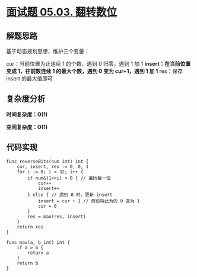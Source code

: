 # [面试题 05.03. 翻转数位](https://leetcode-cn.com/problems/reverse-bits-lcci/)

## 解题思路

基于动态规划思想，维护三个变量：

cur：当前位置为止连续 1 的个数，遇到 0 归零，遇到 1 加 1
**insert：在当前位置变成 1，往前数连续 1 的最大个数，遇到 0 变为 cur+1，遇到 1 加 1**
res：保存 insert 的最大值即可

## 复杂度分析

**时间复杂度：O(1)**

**空间复杂度：O(1)** 

## 代码实现

```golang
func reverseBits(num int) int {
	cur, insert, res := 0, 0, 1
	for i := 0; i < 32; i++ {
		if num&(1<<i) > 0 { // 遍历每一位
			cur++
			insert++
		} else { // 遇到 0 时，更新 insert
			insert = cur + 1 // 假设将此为的 0 变为 1
			cur = 0
		}
		res = max(res, insert)
	}
	return res
}

func max(a, b int) int {
	if a > b {
		return a
	}
	return b
}
```